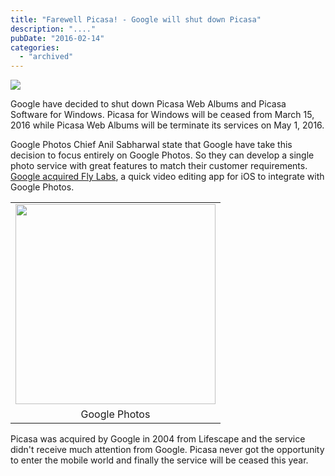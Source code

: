 ```yaml
---
title: "Farewell Picasa! - Google will shut down Picasa"
description: "...."
pubDate: "2016-02-14"
categories: 
  - "archived"
---
```


[![](/images/picasa_logo-640x336.png)](https://1.bp.blogspot.com/-prJsCZK5uG4/VsCTM5x9VMI/AAAAAAAACu4/FihYELd-AeY/s1600/picasa_logo-640x336.png)

  

Google have decided to shut down Picasa Web Albums and Picasa Software for Windows. Picasa for Windows will be ceased from March 15, 2016 while Picasa Web Albums will be terminate its services on May 1, 2016.

  

Google Photos Chief Anil Sabharwal state that Google have take this decision to focus entirely on Google Photos. So they can develop a single photo service with great features to match their customer requirements. [Google acquired Fly Labs](http://www.buddhilive.com/2015/11/google-acquires-fly-labs.html), a quick video editing app for iOS to integrate with Google Photos. 

  

<table align="center" cellpadding="0" cellspacing="0" style="margin-left: auto; margin-right: auto; text-align: center;"><tbody><tr><td style="text-align: center;"><a href="https://4.bp.blogspot.com/-mUIb16xUG4k/VsCbI1MYgeI/AAAAAAAACvM/_Bj9IDjBFtc/s1600/Google_Photos_icon.png" style="margin-left: auto; margin-right: auto;"><img border="0" height="320" src="images/Google_Photos_icon.png" width="320"></a></td></tr><tr><td style="text-align: center;">Google Photos</td></tr></tbody></table>

  

  

Picasa was acquired by Google in 2004 from Lifescape and the service didn't receive much attention from Google. Picasa never got the opportunity to enter the mobile world and finally the service will be ceased this year.
